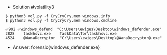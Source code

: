 - Solution #volatility3
````
$ python3 vol.py -f CryCryCry.mem windows.info
$ python3 vol.py -f CryCryCry.mem windows.cmdline
````
````
✅992 ✅windows_defend  "C:\Users\ewiges\Desktop\windows_defender.exe"
2828    taskhsvc.exe    TaskData\Tor\taskhsvc.exe
4524    @WanaDecryptor  "C:\Users\ewiges\Desktop\@WanaDecryptor@.exe"
````
- Answer: forensic{windows_defender.exe}
